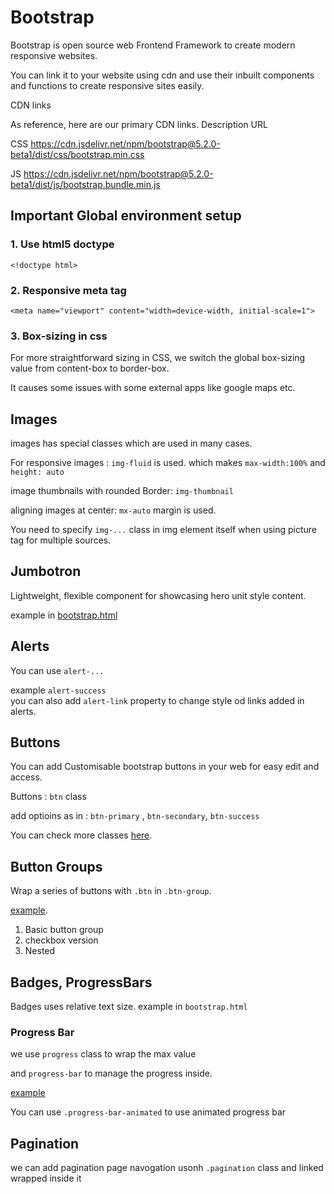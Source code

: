 # Bootstrap

Bootstrap is open source web Frontend Framework to create modern responsive websites.


You can link it to your website using cdn and use their inbuilt components and functions to create responsive sites easily.

CDN links

As reference, here are our primary CDN links.
Description 	URL

CSS 	https://cdn.jsdelivr.net/npm/bootstrap@5.2.0-beta1/dist/css/bootstrap.min.css


JS 	https://cdn.jsdelivr.net/npm/bootstrap@5.2.0-beta1/dist/js/bootstrap.bundle.min.js

## Important Global environment setup

### 1. Use html5 doctype 

`<!doctype html>`
### 2. Responsive meta tag

`<meta name="viewport" content="width=device-width, initial-scale=1">`

### 3. Box-sizing in css

For more straightforward sizing in CSS, we switch the global box-sizing value from content-box to border-box. 

It causes some issues with some external apps like google maps etc.



## Images

images has special classes which are used in many cases.

For responsive images : `img-fluid` is used. which makes `max-width:100%` and `height: auto`

image thumbnails with rounded Border: `img-thumbnail`

aligning images at center: `mx-auto` margin is used.

You need to specify `img-...` class in img element itself when using picture tag for multiple sources.


## Jumbotron												
Lightweight, flexible component for showcasing hero unit style content.

example in [bootstrap.html](./bootstrap.html)

##	Alerts

You can use `alert-...`

example `alert-success`       
you can also add `alert-link` property to change style od links added in alerts.

## Buttons	

You can add Customisable bootstrap buttons in your web for easy edit and access.

Buttons : `btn` class 

add optioins as in : `btn-primary` , `btn-secondary`, `btn-success`

You can check more classes [here](https://getbootstrap.com/docs/5.2/components/buttons/#content).

## Button Groups	

Wrap a series of buttons with 	`.btn` in `.btn-group`.	

[example](./bootstrap.html).
1.  Basic button group 
2. checkbox version
3. Nested 



## Badges, ProgressBars		

  Badges uses relative text size.
	example in `bootstrap.html`

### Progress Bar 

we use `progress` class to wrap the max value 

and `progress-bar` to manage the progress inside.

[example](./bootstrap.html)

You can use `.progress-bar-animated` to use animated progress bar

## Pagination		

we can add pagination page navogation usonh `.pagination` class and linked wrapped inside it


																						
	